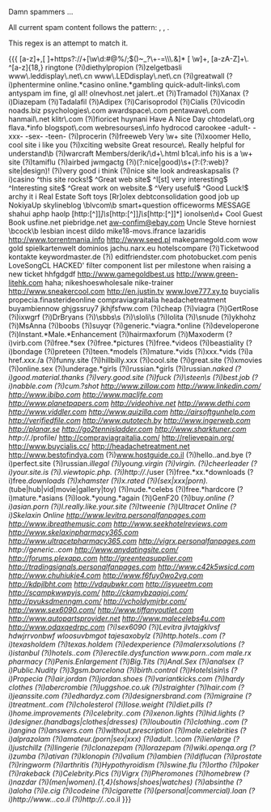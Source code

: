 Damn spammers ...

All current spam content follows the pattern: <lowercase gibberish>, <url> <one or two keywords>, <mixed case gibberish>.

This regex is an attempt to match it.

{{{
[a-z]+,[ ]+https?://+[\w\d:#@%/;$()~_?\+-=\\\.&]* [ \w]+, [a-zA-Z]+\.
^[a-z]{18,}
ringtone
(?i)diethylpropion
(?i)zelgetbasli
www\.leddisplay\.net\.cn
www\.LEDdisplay\.net\.cn
(?i)greatwall
(?i)phentermine
online.*casino
online.*gambling
quick-adult-links\.com
antyspam
im fine, gl all!
olnevhost.net
jalert..et
(?i)Tramadol
(?i)Xanax
(?i)Diazepam
(?i)Tadalafil
(?i)Adipex
(?i)Carisoprodol
(?i)Cialis
(?i)vicodin
noads.biz
psychologies\.com
awardspace\.com
pentawave\.com
hanmail\.net
klitr\.com
(?i)fioricet
huynani
Have A Nice Day
chtodelat\.org
flava.*info 
blogspot\.com
webresourses\.info
hydrocod
carookee
-adult-
-xxx-
-sex-
-teen-
(?i)procerin
(?i)freeweb
Very \w+ site 
(?i)xoomer
Hello, cool site
i like you
(?i)xciting website
Great resource\. 
Really helpful for understand\b 
(?i)warcraft
Members/derik/\d+\.html
b1ca\.info
his is a \w+ site
(?i)tamiflu
(?i)airbed
jwmgactg
(?i)(?:nice|good)\s+(?:(?:web)?site|design)!
(?i)very good i think
(?i)nice site look
andreaskapsalis
(?i)casino
^this site rocks!$
^Great web site$
^I[st] very interesting$
^Interesting site$
^Great work on website.$
^Very useful$
^Good Luck!$
archy it i
Real Estate
Soft toys
[Rr]olex
debtconsolidation
good job up
NokiyaUp
skylineblog
\blvcom\b
smart\+question
officeworms
MESSAGE
shahui
aphp
haolp
\[http:[^]]*\]\s*\[http:[^]]*\]\s*\[http:[^]]*\]
ionolsen\d+
Cool Guest Book
usfine.net
piebridge.net
aw-confim@ebay.com
Uncle Steve
horniest
\bcock\b
lesbian
incest
dildo
mike18-movs.ifrance
lazaridis
http://www.torrentmania.info
http://www.seed.pl
makegamegold\.com
wow gold
spielkartenwelt
dominios
jachu\.narx\.eu
hotelscompare
(?i)Ticketwood
kontakte
keywordmaster\.de
(?i)<text>
editfriendster\.com
photobucket\.com
penis
LoveSongCL
HACKED'
filter component list per milestone when raising a new ticket
hhfgdgdf
http://www.gamegoldbest.us
http://www.green-litehk.com
haha;
nikeshoeswholesale
nike-trainer
http://www.sneakercool.com
http://en.justin.tv
www.love777.xy.to
buycialis
propecia.finasterideonline
compraviagraitalia
headachetreatment
buyambiennow
ghjgssruy7
jkhjfsfww.com
(?i)cheap
(?i)viagra
(?i)GertRose
(?i)ixwgrf
(?i)DrBryans
(?i)\sbbs\s
(?i)\sloli\s
(?i)lolita
(?i)\snude
(?i)ykhohz
(?i)MsAnna
(?i)boobs
(?i)suyqr
(?i)generic.*viagra.*online
(?i)developerone
(?i)Instant.*Male.*Enhancement
(?i)hairmaxforum
(?i)Maxoderm
(?i)virb.com
(?i)free.*sex
(?i)free.*pictures
(?i)free.*videos
(?i)beastiality
(?i)bondage
(?i)preteen
(?i)teen.*models
(?i)mature.*vids
(?i)xxx.*vids
(?i)a href.*xxx.*\/a
(?i)funny.site
(?i)hillbilly.xxx
(?i)cool.site
(?i)great.site
(?i)xmovies
(?i)online.sex
(?i)underage.*girls
(?i)russian.*girls
(?i)russian.*naked
(?i)good.material.thanks
(?i)very.good.site
(?i)fuck
(?i)\steen\s
(?i)best.job
(?i)nabble\.com
(?i)cum.?shot
http://www.zillow.com
http://www.linkedin.com/
http://www.ibibo.com
http://www.maclife.com
http://www.planetpapers.com
http://videohive.net
http://www.dethi.com
http://www.viddler.com
http://www.quizilla.com
http://airsoftgunhelp.com
http://verifiedfile.com
http://www.autotech.by
http://www.ingerweb.com
http://planar.se
http://go2tennisladder.com
http://www.sharktuner.com
http://.*/profile/
http://compraviagraitalia.com/
http://relievepain.org/ 
http://www.buycialis.cc/ 
http://headachetreatment.net
http://www.bestofindya.com
(?i)www.hostguide.co.il
(?i)hello..and.bye
(?i)perfect.site
(?i)russian.*illegal
(?i)young.*virgin
(?i)virgin.*
(?i)cheerleader
(?i)your.site.is
(?i).*viewtopic\.php.*
(?i)http://.*/user
(?i)free.*xx.*downloads
(?i)free.*downloads
(?i)xhamster
(?i)x.rated
(?i)(sex|xxx|porn).*(tube|hub|vid|movie|gallery|toy)
(?i)nude.*celebs
(?i)free.*hardcore
(?i)mature.*asians
(?i)look.*young.*again
(?i)GenF20
(?i)buy.*online
(?i)asian.*porn
(?i)I.*really.like.*your.*site
(?i)tweenie
(?i)Ultracet Online
(?i)Skelaxin Online
http://www.levitra.personalfanpages.com
http://www.ibreathemusic.com
http://www.seekhotelreviews.com
http://www.skelaxinpharmacy365.com
http://www.ultracetpharmacy365.com
http://vigrx.personalfanpages.com
http://generic.*.com
http://www.anydatingsite.com/
http://forums.plexapp.com
http://greenteasupplier.com
http://tradingsignals.personalfanpages.com
http://www.c42k5wsicd.com
http://www.chuhiukje4.com
http://www.f6fuy0wo2vg.com
http://kdpjlbht.com
http://vdqubwkr.com
http://isyueetm.com
http://scampkwwpyjs.com/
http://ckamybzaajoj.com/
http://pvuksdmenngm.com/
http://vcholdymjrbr.com/
http://www.sex6090.com/
http://www.tiffanyoutlet.com
http://www.autopartsprovider.net
http://www.malecelebs4u.com
http://www.odaxqedrpc.com
(?i)sex6090
(?i)Levitra
jlvtajgklvsf
hdwjrrvonbwf
wloosuvbmgot
tajesaxobylz
(?i)http.*hotels.*\.com
(?i)texasholdem
(?i)texas.*holdem
(?i)edexperience
(?i)malerxsolutions
(?i)istanbul
(?i)hotels.*\.com
(?i)erectile.*dysfunction
www.*porn.*\.com
male.*rx
pharmacy
(?i)Penis.Enlargement
(?i)Big.Tits
(?i)Anal.Sex
(?i)analsex
(?i)Public.Nudity
(?i)3gsm.barcelona
(?i)birth.control
(?i)Hotels\sin\s
(?i)Propecia
(?i)air.jordan
(?i)jordan.shoes
(?i)variantkicks.com
(?i)hardy clothes
(?i)abercrombie
(?i)uggshoe.co.uk
(?i)straighter
(?i)hair\.com
(?i)jeanssite\.com
(?i)edhardyz\.com
(?i)designersbrand\.com
(?i)migraine
(?i)treatment.*\.com
(?i)cholesterol
(?i)lose.weight
(?i)diet.pills
(?i)home.improvements
(?i)celebrity.*\.com
(?i)xenon.lights
(?i)hid.lights
(?i)designer.(handbags|clothes|dresses)
(?i)louboutin
(?i)clothing.*\.com
(?i)angina
(?i)answers\.com
(?i)without.prescription
(?i)male.celebrities
(?i)alprazolam
(?i)amateur.*(porn|sex|xxx)
(?i)adult.*.\com
(?i)ienlarge
(?i)justchillz
(?i)lingerie
(?i)clonazepam
(?i)lorazepam
(?i)wiki\.openqa\.org
(?i)zumba
(?i)ativan
(?i)klonopin
(?i)valium
(?i)ambien
(?i)diflucan
(?i)prostate
(?i)ringworm
(?i)arthritis
(?i)Hypothyroidism
(?i)swine.flu
(?i)ortho
(?i)poker
(?i)rakeback
(?i)Celebrity.Pics
(?i)Vigrx
(?i)Pheromones
(?i)homebrew
(?i)nazdar
(?i)(men|women).{1,4}(shows|shoes|watches)
(?i)absinthe
(?i)aloha
(?i)e.cig
(?i)codeine
(?i)cigarette
(?i)(personal|commercial).*loan
(?i)http:\/\/www\..*\.co\.il
(?i)http:\/\/.*\.co\.il
}}}
